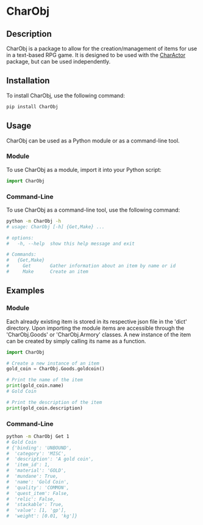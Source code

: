 # CharObj
## Description
CharObj is a package to allow for the creation/management of items for use in a text-based RPG game. It is designed to be used with the [CharActor](https://github.com/primal-coder/CharActor) package, but can be used independently.

## Installation
To install CharObj, use the following command:

```bash
pip install CharObj
```

## Usage
CharObj can be used as a Python module or as a command-line tool.

### Module
To use CharObj as a module, import it into your Python script:

```python
import CharObj
```

### Command-Line
To use CharObj as a command-line tool, use the following command:

```bash
python -m CharObj -h
# usage: CharObj [-h] {Get,Make} ...

# options:
#   -h, --help  show this help message and exit

# Commands:
#   {Get,Make}
#     Get       Gather information about an item by name or id
#     Make      Create an item
```

## Examples

### Module

Each already existing item is stored in its respective json file in the 'dict' directory. Upon importing the module items are accessible through the 'CharObj.Goods' or 'CharObj.Armory' classes. A new instance of the item can be created by simply calling its name as a function.


```python
import CharObj

# Create a new instance of an item
gold_coin = CharObj.Goods.goldcoin()

# Print the name of the item
print(gold_coin.name)
# Gold Coin

# Print the description of the item
print(gold_coin.description)
```

### Command-Line

```bash
python -m CharObj Get 1
# Gold Coin
# {'binding': 'UNBOUND',
#  'category': 'MISC',
#  'description': 'A gold coin',
#  'item_id': 1,
#  'material': 'GOLD',
#  'mundane': True,
#  'name': 'Gold Coin',
#  'quality': 'COMMON',
#  'quest_item': False,
#  'relic': False,
#  'stackable': True,
#  'value': [1, 'gp'],
#  'weight': [0.01, 'kg']}
```

